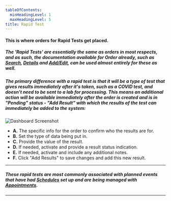 ```yaml
---
tableOfContents:
  minHeadingLevel: 1
  maxHeadingLevel: 5
title: Rapid Test
---
```


#### This is where orders for Rapid Tests get placed.

##### The 'Rapid Tests' are essentially the same as orders in most respects, and as such, the documentation available for Order already, such as [Search](/orders/search), [Details](/orders/details) and [Add/Edit](/orders/add_edit), can be used almost entirely for these as well.

##### The primary difference with a rapid test is that it will be a type of test that gives results immediately after it's taken, such as a COVID test, and doesn't need to be sent to a lab for processing. This means an additional action will be available immediately after the order is created and is in "Pending" status - "Add Result" with which the results of the test can immediately be added to the system:

![Dashboard Screenshot](/screenPrints/rapidTest.png)

- **A.** The specific info for the order to confirm who the results are for.
- **B.** Set the type of data being put in.
- **C.** Provide the value of the result.
- **D.** If needed, activate and provide a result status indication.
- **E.** If needed, activate and include any additional notes.
- **F.** Click "Add Results" to save changes and add this new result.

<hr />

##### These rapid tests are most commonly associated with planned events that have had [Schedules](/admin/schedules) set up and are being managed with [Appointments](/appointments/).

<hr />
